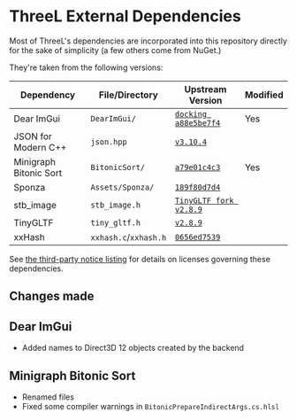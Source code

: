 ThreeL External Dependencies
===============================================================================

Most of ThreeL's dependencies are incorporated into this repository directly for the sake of simplicity (a few others come from NuGet.)

They're taken from the following versions:

| Dependency | File/Directory | Upstream Version | Modified |
|------------|----------------|------------------|---------------|
| Dear ImGui | `DearImGui/` | [`docking a88e5be7f4`](https://github.com/ocornut/imgui/tree/a88e5be7f478233e74c72c72eabb1d5f1cb69bb5) | Yes
| JSON for Modern C++ | `json.hpp` | [`v3.10.4`](https://github.com/nlohmann/json/tree/fec56a1a16c6e1c1b1f4e116a20e79398282626c) |
| Minigraph Bitonic Sort | `BitonicSort/` | [`a79e01c4c3`](https://github.com/microsoft/DirectX-Graphics-Samples/tree/a79e01c4c39e6d40f4b078688ff95814d166d34f) | Yes
| Sponza | `Assets/Sponza/` | [`189f80d7d4`](https://github.com/KhronosGroup/glTF-Sample-Models/tree/189f80d7d44f76d8f9be8e337d4c6cb85ef521a4) |
| stb_image | `stb_image.h` | [`TinyGLTF fork v2.8.9`](https://github.com/syoyo/tinygltf/tree/350c2968025882bdf823e7892d02328548b46435) |
| TinyGLTF | `tiny_gltf.h` | [`v2.8.9`](https://github.com/syoyo/tinygltf/tree/350c2968025882bdf823e7892d02328548b46435) |
| xxHash | `xxhash.c`/`xxhash.h` | [`0656ed7539`](https://github.com/Cyan4973/xxHash/tree/0656ed753994ce3d04a39ca132242e98fddef136) |

See [the third-party notice listing](../THIRD-PARTY-NOTICES.md) for details on licenses governing these dependencies.

## Changes made

## Dear ImGui

* Added names to Direct3D 12 objects created by the backend

## Minigraph Bitonic Sort

* Renamed files
* Fixed some compiler warnings in `BitonicPrepareIndirectArgs.cs.hlsl`
